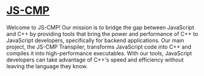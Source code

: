 # [JS-CMP](https://github.com/JS-CMP)

Welcome to JS-CMP! Our mission is to bridge the gap between JavaScript and C++ by providing tools that bring the power and performance of C++ to JavaScript developers, specifically for backend applications. Our main project, the JS-CMP Transpiler, transforms JavaScript code into C++ and compiles it into high-performance executables. With our tools, JavaScript developers can take advantage of C++'s speed and efficiency without leaving the language they know.